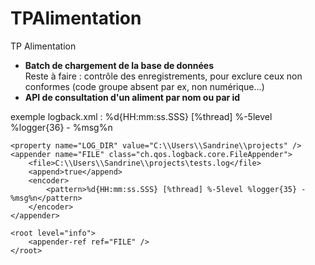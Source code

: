 # TPAlimentation
TP Alimentation 
- <strong>Batch de chargement de la base de données</strong></br>
  Reste à faire : contrôle des enregistrements, pour exclure ceux non conformes (code groupe absent par ex, non numérique...)
- <strong>API de consultation d'un aliment par nom ou par id </strong></br>

exemple logback.xml :
<configuration debug="true">
    <appender name="STDOUT" class="ch.qos.logback.core.ConsoleAppender">
        <encoder>
            <pattern>%d{HH:mm:ss.SSS} [%thread] %-5level %logger{36} - %msg%n</pattern>
        </encoder>
    </appender>

    <property name="LOG_DIR" value="C:\\Users\\Sandrine\\projects" />
    <appender name="FILE" class="ch.qos.logback.core.FileAppender">
        <file>C:\\Users\\Sandrine\\projects\tests.log</file>
        <append>true</append>
        <encoder>
            <pattern>%d{HH:mm:ss.SSS} [%thread] %-5level %logger{35} - %msg%n</pattern>
        </encoder>
    </appender>

    <root level="info">
        <appender-ref ref="FILE" />
    </root>
</configuration>




